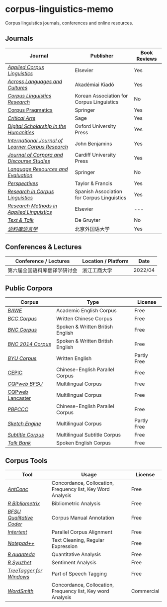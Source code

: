 # corpus-linguistics-memo
Corpus linguistics journals, conferences and online resources.

## Journals

| Journal                                                      | Publisher                                  | Book Reviews |
| ------------------------------------------------------------ | ------------------------------------------ | ------------ |
| [*Applied Corpus Linguistics*](https://www.journals.elsevier.com/applied-corpus-linguistics) | Elsevier                                   | Yes          |
| [*Across Languages and Cultures*](https://akjournals.com/view/journals/084/084-overview.xml) | Akadémiai Kiadó                            | Yes          |
| [*Corpus Linguistics Research*](http://www.kacl.or.kr/)      | Korean Association for Corpus Linguistics  | No           |
| [Corpus Pragmatics](https://www.springer.com/journal/41701/) | Springer                                   | Yes          |
| [*Critical Arts*](https://www.tandfonline.com/toc/rcrc20/current) | Sage                                       | Yes          |
| [*Digital Scholarship in the Humanities*](https://academic.oup.com/dsh) | Oxford University Press                    | Yes          |
| [*International Journal of Learner Corpus Research*](https://benjamins.com/catalog/ijlcr) | John Benjamins                             | Yes          |
| [*Journal of Corpora and Discourse Studies*](https://jcads.cardiffuniversitypress.org/) | Cardiff University Press                   | Yes          |
| [*Language Resources and Evaluation*](https://www.springer.com/journal/10579/) | Springer                                   | No           |
| [*Perspectives*](https://www.tandfonline.com/rmps20)         | Taylor & Francis                           | Yes          |
| [*Research in Corpus Linguistics*](https://ricl.aelinco.es/index.php/ricl) | Spanish Association for Corpus Linguistics | Yes          |
| [*Research Methods in Applied Linguistics*](https://www.journals.elsevier.com/research-methods-in-applied-linguistics) | Elsevier                                   | ---          |
| [*Text & Talk*](https://www.degruyter.com/journal/key/TEXT/html) | De Gruyter                                 | No           |
| [*语料库语言学*](http://ylyy.chinajournal.net.cn/wkg/WebPublication/index.aspx?mid=ylyy) | 北京外国语大学                             | Yes          |

## Conferences & Lectures

| Conference / Lectures        | Location / Platform | Date    |
| ---------------------------- | ------------------- | ------- |
| 第六届全国语料库翻译学研讨会 | 浙江工商大学        | 2022/04 |

## Public Corpora

| Corpus                                                       | Type                             | License     |
| ------------------------------------------------------------ | -------------------------------- | ----------- |
| [*BAWE*](https://www.coventry.ac.uk/research/research-directories/current-projects/2015/british-academic-written-english-corpus-bawe/) | Academic English Corpus          | Free        |
| [*BCC Corpus*](http://bcc.blcu.edu.cn/)                      | Written Chinese Corpus           | Free        |
| [*BNC Corpus*](https://ota.bodleian.ox.ac.uk/repository/xmlui/handle/20.500.12024/2554) | Spoken & Written British English | Free        |
| [*BNC 2014 Corpus*](http://corpora.lancs.ac.uk/bnc2014/)     | Spoken & Written British English | Free        |
| [*BYU Corpus*](https://www.english-corpora.org/)             | Written English                  | Partly Free |
| [CEPIC](https://digital.lib.hkbu.edu.hk/cepic)               | Chinese-English Parallel Corpus  | Free        |
| [*CQPweb BFSU*](http://114.251.154.212/cqp/)                 | Multilingual Corpus              | Free        |
| [CQPweb Lancaster](https://cqpweb.lancs.ac.uk)               | Multilingual Corpus              | Free        |
| [*PBPCCC*](http://corpus.usx.edu.cn/)                        | Chinese-English Parallel Corpus  | Free        |
| [*Sketch Engine*](https://www.sketchengine.eu/)              | Multilingual Corpus              | Partly Free |
| [*Subtitle Corpus*](https://opus.nlpl.eu/)                   | Multilingual Subtitle Corpus     | Free        |
| [*Talk Bank*](https://www.talkbank.org)                      | Spoken English Corpus            | Free        |

## Corpus Tools

| Tool                                                         | Usage                                                       | License    |
| ------------------------------------------------------------ | ----------------------------------------------------------- | ---------- |
| [*AntConc*](https://www.laurenceanthony.net/software/antconc/) | Concordance, Collocation, Frequency list, Key Word Analysis | Free       |
| [*R Bibliometrix*](https://www.bibliometrix.org/)            | Bibliometric Analysis                                       | Free       |
| [*BFSU Qualitative Coder*](http://corpus.bfsu.edu.cn/BFSU_Qualitative_Coder_1.2.zip) | Corpus Manual Annotation                                    | Free       |
| [*Intertext*](https://wanthalf.saga.cz/intertext)            | Parallel Corpus Alignment                                   | Free       |
| [*Notepad++*](https://notepad-plus-plus.org/)                | Text Cleaning, Regular Expression                           | Free       |
| [*R quanteda*](https://quanteda.io/)                         | Quantitative Analysis                                       | Free       |
| [*R Syuzhet*](Syuzhet)                                       | Sentiment Analysis                                          | Free       |
| [*TreeTagger for Windows*](http://corpus.bfsu.edu.cn/TreeTagger_Lite_English.zip) | Part of Speech Tagging                                      | Free       |
| [*WordSmith*](https://lexically.net/wordsmith/)              | Concordance, Collocation, Frequency list, Key word Analysis | Commercial |
